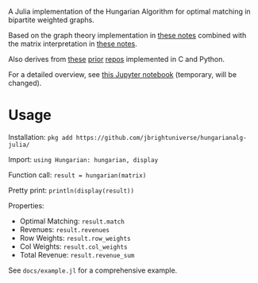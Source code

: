 A Julia implementation of the Hungarian Algorithm for optimal matching in bipartite weighted graphs.

Based on the graph theory implementation in [these notes](http://www.cse.ust.hk/~golin/COMP572/Notes/Matching.pdf) combined with the matrix interpretation in [these notes](https://montoya.econ.ubc.ca/Econ514/hungarian.pdf). 

Also derives from [these](https://github.com/jbrightuniverse/FastHungarianAlgorithm) [prior](https://github.com/jbrightuniverse/hungarianalg) [repos](https://github.com/jbrightuniverse/hungarianalg2) implemented in C and Python.

For a detailed overview, see [this Jupyter notebook](https://github.com/jbrightuniverse/Hungarian-Algorithm-No.-5/blob/main/HungarianAlgorithm.ipynb) (temporary, will be changed).

# Usage

Installation: `pkg add https://github.com/jbrightuniverse/hungarianalg-julia/`

Import: `using Hungarian: hungarian, display`

Function call: `result = hungarian(matrix)`

Pretty print: `println(display(result))`

Properties:
- Optimal Matching: `result.match`
- Revenues: `result.revenues`
- Row Weights: `result.row_weights`
- Col Weights: `result.col_weights`
- Total Revenue: `result.revenue_sum`

See `docs/example.jl` for a comprehensive example.
